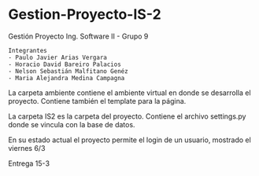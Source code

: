 # Gestion-Proyecto-IS-2
Gestión Proyecto Ing. Software II - Grupo 9

    Integrantes 
    - Paulo Javier Arias Vergara
    - Horacio David Bareiro Palacios
    - Nelson Sebastián Malfitano Genéz
    - Maria Alejandra Medina Campagna

La carpeta ambiente contiene el ambiente virtual en donde se desarrolla el proyecto. Contiene también el template para la página.

La carpeta IS2 es la carpeta del proyecto. Contiene el archivo settings.py donde se vincula con la base de datos.

En su estado actual el proyecto permite el login de un usuario, mostrado el viernes 6/3

Entrega 15-3
